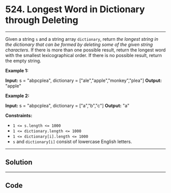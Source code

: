 # 524. Longest Word in Dictionary through Deleting

---

Given a string `s` and a string array `dictionary`, return _the longest string in the dictionary that can be formed by deleting some of the given string characters_. If there is more than one possible result, return the longest word with the smallest lexicographical order. If there is no possible result, return the empty string.

 

**Example 1:**


**Input:** s = "abpcplea", dictionary = ["ale","apple","monkey","plea"]
**Output:** "apple"


**Example 2:**


**Input:** s = "abpcplea", dictionary = ["a","b","c"]
**Output:** "a"


 

**Constraints:**

  * `1 <= s.length <= 1000`
  * `1 <= dictionary.length <= 1000`
  * `1 <= dictionary[i].length <= 1000`
  * `s` and `dictionary[i]` consist of lowercase English letters.

---

## Solution



---

## Code
```python


```